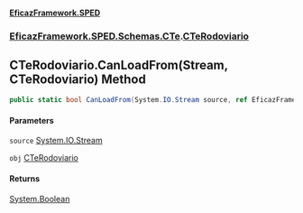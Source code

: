 #### [EficazFramework.SPED](EficazFrameworkSPED.md 'EficazFramework SPED')
### [EficazFramework.SPED.Schemas.CTe](EficazFramework.SPED.Schemas.CTe.md 'EficazFramework.SPED.Schemas.CTe').[CTeRodoviario](EficazFramework.SPED.Schemas.CTe/CTeRodoviario.md 'EficazFramework.SPED.Schemas.CTe.CTeRodoviario')

## CTeRodoviario.CanLoadFrom(Stream, CTeRodoviario) Method

```csharp
public static bool CanLoadFrom(System.IO.Stream source, ref EficazFramework.SPED.Schemas.CTe.CTeRodoviario obj);
```
#### Parameters

<a name='EficazFramework.SPED.Schemas.CTe.CTeRodoviario.CanLoadFrom(System.IO.Stream,EficazFramework.SPED.Schemas.CTe.CTeRodoviario).source'></a>

`source` [System.IO.Stream](https://docs.microsoft.com/en-us/dotnet/api/System.IO.Stream 'System.IO.Stream')

<a name='EficazFramework.SPED.Schemas.CTe.CTeRodoviario.CanLoadFrom(System.IO.Stream,EficazFramework.SPED.Schemas.CTe.CTeRodoviario).obj'></a>

`obj` [CTeRodoviario](EficazFramework.SPED.Schemas.CTe/CTeRodoviario.md 'EficazFramework.SPED.Schemas.CTe.CTeRodoviario')

#### Returns
[System.Boolean](https://docs.microsoft.com/en-us/dotnet/api/System.Boolean 'System.Boolean')